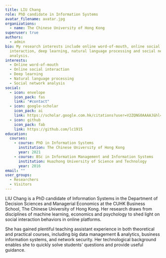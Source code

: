 ```yaml
---
title: LIU Chang
role: PhD candidate in Information Systems
avatar_filename: avatar.jpg
organizations:
  - name: The Chinese University of Hong Kong
superuser: true
authors:
  - admin
bio: My research interests include online word-of-mouth, online social
  interaction, deep learning, natural language processing and social network
  analysis.
interests:
  - Online word-of-mouth
  - Online social interaction
  - Deep learning
  - Natural language processing
  - Social network analysis
social:
  - icon: envelope
    icon_pack: fas
    link: "#contact"
  - icon: google-scholar
    icon_pack: ai
    link: https://scholar.google.com.hk/citations?user=V2ZQNG0AAAAJ&hl=en
  - icon: github
    icon_pack: fab
    link: https://github.com/lc1915
education:
  courses:
    - course: PhD in Information Systems
      institution: The Chinese University of Hong Kong
      year: 2021
    - course: BSc in Information Management and Information Systems
      institution: Huazhong University of Science and Technology
      year: 2016
email: ""
user_groups:
  - Researchers
  - Visitors
---
```

LIU Chang is a PhD candidate of Information Systems in the Department of Decision Sciences and Managerial Economics at the CUHK Business School, The Chinese University of Hong Kong. Her research draws from disciplines of machine learning, economics and psychology to shed light on social interaction behaviors in online platforms.

She has gained plentiful teaching assistant experience in both theoretical and practical courses, including big data management & analytics, business information systems, and network security. Her technological background enables she to quickly solve students' questions and provide useful guidance. 
